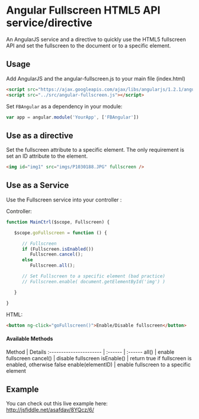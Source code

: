 Angular Fullscreen HTML5 API service/directive
=======

An AngularJS service and a directive to quickly use the HTML5 fullscreen API and set the fullscreen to the document or to a specific element.


## Usage
Add AngularJS and the angular-fullscreen.js to your main file (index.html)
	
```html
<script src="https://ajax.googleapis.com/ajax/libs/angularjs/1.2.1/angular.min.js"></script>
<script src="../src/angular-fullscreen.js"></script>
```


Set `FBAngular` as a dependency in your module:

```javascript
var app = angular.module('YourApp', ['FBAngular'])
```

## Use as a directive
Set the fullscreen attribute to a specific element. The only requirement is set an ID attribute to the element.

```html
<img id="img1" src="imgs/P1030188.JPG" fullscreen />
```

## Use as a Service
Use the Fullscreen service into your controller :




Controller:
```javascript
function MainCtrl($scope, Fullscreen) {

   $scope.goFullscreen = function () {

      // Fullscreen
      if (Fullscreen.isEnabled())
         Fullscreen.cancel();
      else
         Fullscreen.all();

      // Set Fullscreen to a specific element (bad practice)
      // Fullscreen.enable( document.getElementById('img') )

   }

}
```

HTML:
```html
<button ng-click="goFullscreen()">Enable/Disable fullscreen</button>
```

#### Available Methods

Method | Details
:---------------------- | :------ | :------
all()                  		 | enable fullscreen
cancel()			 | disable fullscreen
isEnable()			 | return true if fullscreen is enabled, otherwise false
enable(elementID)	 | enable fullscreen to a specific element


## Example
You can check out this live example here: http://jsfiddle.net/asafdav/8YQcz/6/
